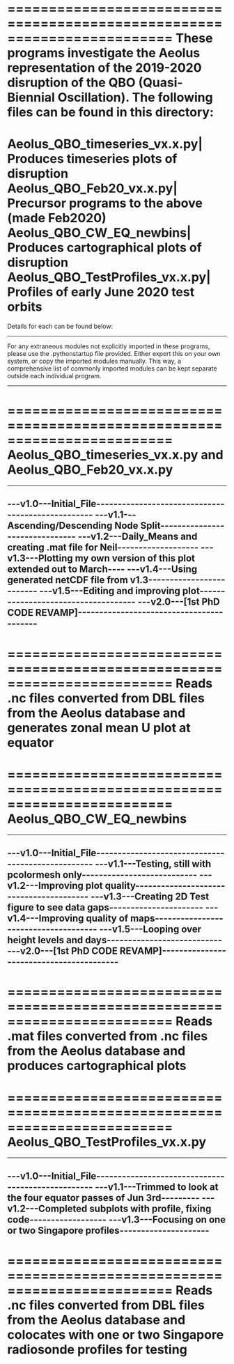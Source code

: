 ========================================================================
These programs investigate the Aeolus representation of the 2019-2020
disruption of the QBO (Quasi-Biennial Oscillation). The following files
can be found in this directory:
========================================================================
Aeolus_QBO_timeseries_vx.x.py| Produces timeseries plots of disruption
Aeolus_QBO_Feb20_vx.x.py| Precursor programs to the above (made Feb2020)
Aeolus_QBO_CW_EQ_newbins| Produces cartographical plots of disruption
Aeolus_QBO_TestProfiles_vx.x.py| Profiles of early June 2020 test orbits
========================================================================

Details for each can be found below:
________________________________________________________________________
For any extraneous modules not explicitly imported in these programs,
please use the .pythonstartup file provided. Either export this on your
own system, or copy the imported modules manually. This way, a
comprehensive list of commonly imported modules can be kept separate
outside each individual program.
________________________________________________________________________

========================================================================
Aeolus_QBO_timeseries_vx.x.py and Aeolus_QBO_Feb20_vx.x.py
========================================================================
------------------------------------------------------------------------
---v1.0---Initial_File--------------------------------------------------
---v1.1---Ascending/Descending Node Split-------------------------------
---v1.2---Daily_Means and creating .mat file for Neil-------------------
---v1.3---Plotting my own version of this plot extended out to March----
---v1.4---Using generated netCDF file from v1.3-------------------------
---v1.5---Editing and improving plot------------------------------------
---v2.0---[1st PhD CODE REVAMP]-----------------------------------------
------------------------------------------------------------------------
========================================================================
Reads .nc files converted from DBL files from the Aeolus database and 
generates zonal mean U plot at equator
========================================================================


========================================================================
Aeolus_QBO_CW_EQ_newbins
========================================================================
------------------------------------------------------------------------
---v1.0---Initial_File--------------------------------------------------
---v1.1---Testing, still with pcolormesh only---------------------------
---v1.2---Improving plot quality----------------------------------------
---v1.3---Creating 2D Test figure to see data gaps----------------------
---v1.4---Improving quality of maps-------------------------------------
---v1.5---Looping over height levels and days---------------------------
---v2.0---[1st PhD CODE REVAMP]-----------------------------------------
------------------------------------------------------------------------
========================================================================
Reads .mat files converted from .nc files from the Aeolus database and 
produces cartographical plots
========================================================================


========================================================================
Aeolus_QBO_TestProfiles_vx.x.py
========================================================================
------------------------------------------------------------------------
---v1.0---Initial_File--------------------------------------------------
---v1.1---Trimmed to look at the four equator passes of Jun 3rd---------
---v1.2---Completed subplots with profile, fixing code------------------
---v1.3---Focusing on one or two Singapore profiles---------------------
------------------------------------------------------------------------
========================================================================
Reads .nc files converted from DBL files from the Aeolus database and 
colocates with one or two Singapore radiosonde profiles for testing
========================================================================


